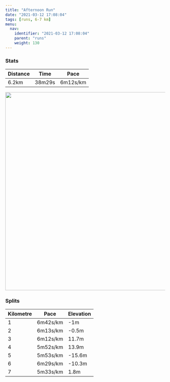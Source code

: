 ```yaml
---
title: "Afternoon Run"
date: "2021-03-12 17:08:04"
tags: [runs, 6-7 km]
menu:
  nav:
    identifier: "2021-03-12 17:08:04"
    parent: "runs"
    weight: 130
---
```


### Stats

| Distance | Time | Pace |
|----------|------|------|
|6.2km|38m29s|6m12s/km|

<img src='https://maps.googleapis.com/maps/api/staticmap?maptype=terrain&path=enc:_kvdIj}qNWmAUSUc@SQaAbBWNe@d@a@f@K@SMC?HHH~@`@fCDx@BLXd@JZVbBZtAVzAL\DPE^Z~BhAdEH^LXBN@ZC\m@hA@`@]j@IX?XF@FNB\Hd@`@z@Lf@FGDLRV@NDLFDPZJBRd@X?b@\P^HKv@yB\s@NETDhADJ@PXHZ?rBPnEFv@@xDFtACXB^l@D`@VXJ^XZN`AGl@Kn@ArASF@b@KFGHAFDHND@DEFQH?BML@JY`AyANIPUb@MNMLWF[Pc@PM@YT_AFa@XeAFQd@k@@IIaABa@RkA\uCXwAPi@fBaBLERHL^TPf@JR?RF`@XJNBLLJRJ\LRPb@@l@Rh@|@TJRDl@VXFNHRVZv@NLIKk@sAGa@BGD?r@cATCJGLS\_@XKb@_@JWZc@b@KJQPe@^_@No@N[ZSd@QZi@F[LYHc@Dq@Ni@Xi@J{AFe@BkADWZ{@Da@Lc@Te@@[FG\FDE@EFe@FiABwAHs@No@PkAl@{ARa@d@gAPq@R[ZqAZ}Aj@iBKa@EAOMgAqAWS{@kAgAgAaDqDkBoBUIy@|@c@n@]n@Kj@cAbEIl@K`@Q|AGZC?MEQQQIyFaBeBa@mAe@MCa@WODMKWi@Oc@GICAKHo@zAi@`AOTGFEAGMOw@Se@Uy@?u@Kc@MGOCQ@SEu@iAe@_@m@{@k@eAu@qBqAmBc@gAe@_As@y@ICEAEDGL[`A[n@aCvF}CdFMXQp@ILCBI@IGSi@Mg@GCEFOCCXCDKFY`@U@]h@i@l@ETANc@Xg@l@o@n@QVWl@OCGN]PG?GDs@rAONO\Ex@M~@a@CORIP[JSZg@nAy@fAMT@d@DVlAiAd@o@`A_AFFTl@\^Xj@BRIXEDIAAIFQ&key=AIzaSyBPVQ_iynBzLujdhfLzy8Z-5zczbktE55k&size=800x800&scale=2&markers=color:yellow|label:S|53.36768,-2.55462&markers=color:green|label:F|53.367699999999985,-2.554560000000003' width='625' />

### Splits

| Kilometre | Pace | Elevation |
|------|------|-----------|
|1|6m42s/km|-1m|
|2|6m13s/km|-0.5m|
|3|6m12s/km|11.7m|
|4|5m52s/km|13.9m|
|5|5m53s/km|-15.6m|
|6|6m29s/km|-10.3m|
|7|5m33s/km|1.8m|
